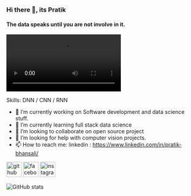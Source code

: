 ### Hi there 👋, its Pratik
#### The data speaks until you are not involve in it.
![The data speaks until you are not involve in it.](https://i.gifer.com/5eKX.mp4)


Skills:   DNN / CNN / RNN

- 🔭 I’m currently working on Software development and data science stuff. 
- 🌱 I’m currently learning full stack data science 
- 👯 I’m looking to collaborate on open source project 
- 🤔 I’m looking for help with computer vision projects. 
- 📫 How to reach me: linkedin : https://www.linkedin.com/in/pratik-bhansali/ 


[<img src='https://cdn.jsdelivr.net/npm/simple-icons@3.0.1/icons/github.svg' alt='github' height='40'>](https://github.com/empratik)  [<img src='https://cdn.jsdelivr.net/npm/simple-icons@3.0.1/icons/facebook.svg' alt='facebook' height='40'>](https://www.facebook.com/emPratik)  [<img src='https://cdn.jsdelivr.net/npm/simple-icons@3.0.1/icons/instagram.svg' alt='instagram' height='40'>](https://www.instagram.com/em_pratik/)  

![GitHub stats](https://github-readme-stats.vercel.app/api?username=empratik&show_icons=true)  

